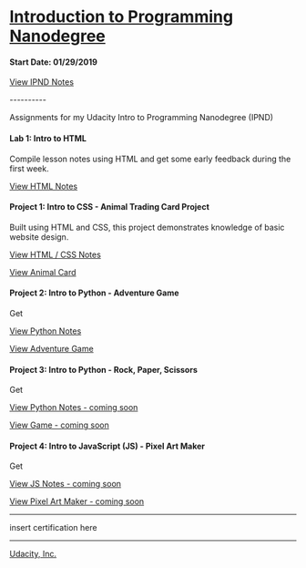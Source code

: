 <h1><a href="https://www.udacity.com/course/intro-to-programming-nanodegree--nd000">Introduction to Programming Nanodegree</a></h1>
<h4>Start Date: 01/29/2019</h4>

<a href="https://www.udacity.com/course/intro-to-programming-nanodegree--nd000">View IPND Notes</a>

<p>----------</p>

<p>Assignments for my Udacity Intro to Programming Nanodegree (IPND)</p>

<h4>Lab 1: Intro to HTML</h4>
<p>Compile lesson notes using HTML and get some early feedback during the first week.</p>
<a href="https://htmlpreview.github.io/?https://github.com/fswylie01/udacity-ipnd/blob/master/Lab_1/html_notes.html" target="_blank">View HTML Notes</a>

<h4>Project 1: Intro to CSS - Animal Trading Card Project</h4>
<p>Built using HTML and CSS, this project demonstrates knowledge of basic website design.<p>
<a href="https://htmlpreview.github.io/?https://github.com/fswylie01/udacity-ipnd/blob/master/Project_1/html_css_notes/html_home.html">View HTML / CSS Notes</a></br>

<a href="https://htmlpreview.github.io/?https://github.com/fswylie01/udacity-ipnd/blob/master/Project_1/Animal_Card_Project/card.html">View Animal Card</a> 

<h4>Project 2: Intro to Python - Adventure Game</h4>
<p>Get<p>
<a href="#">View Python Notes</a></br>

<a href="#">View Adventure Game</a> 

<h4>Project 3: Intro to Python - Rock, Paper, Scissors</h4>
<p>Get<p>
<a href="#">View Python Notes - coming soon</a></br>

<a href="https://www.udacity.com/course/intro-to-programming-nanodegree--nd000">View Game - coming soon</a> 

<h4>Project 4: Intro to JavaScript (JS) - Pixel Art Maker</h4>
<p>Get<p>
<a href="#">View JS Notes - coming soon</a></br>

<a href="https://www.udacity.com/course/intro-to-programming-nanodegree--nd000">View Pixel Art Maker - coming soon</a>
  
<hr>
insert certification here
<hr>
  
<a href="https://www.udacity.com/">Udacity, Inc.</a></br>
